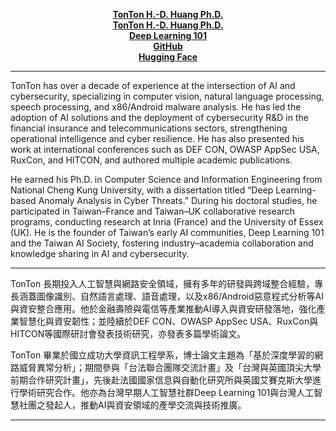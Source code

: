 <p align="center">
  <strong><a href="https://www.twman.org" target="_blank">TonTon H.-D. Huang Ph.D.</a></strong><br>
  <strong><a href="https://twman.org" target="_blank">TonTon H.-D. Huang Ph.D.</a></strong><br>
  <strong><a href="https://deep-learning-101.github.io/" target="_blank">Deep Learning 101</a></strong><br>
  <strong><a href="https://github.com/Deep-Learning-101" target="_blank">GitHub</a></strong><br>
  <strong><a href="https://huggingface.co/DeepLearning101" target="_blank">Hugging Face</a></strong><br>
</p>

---

TonTon has over a decade of experience at the intersection of AI and cybersecurity, specializing in computer vision, natural language processing, speech processing, and x86/Android malware analysis. He has led the adoption of AI solutions and the deployment of cybersecurity R&D in the financial insurance and telecommunications sectors, strengthening operational intelligence and cyber resilience. He has also presented his work at international conferences such as DEF CON, OWASP AppSec USA, RuxCon, and HITCON, and authored multiple academic publications.

He earned his Ph.D. in Computer Science and Information Engineering from National Cheng Kung University, with a dissertation titled “Deep Learning-based Anomaly Analysis in Cyber Threats.” During his doctoral studies, he participated in Taiwan–France and Taiwan–UK collaborative research programs, conducting research at Inria (France) and the University of Essex (UK). He is the founder of Taiwan’s early AI communities, Deep Learning 101 and the Taiwan AI Society, fostering industry–academia collaboration and knowledge sharing in AI and cybersecurity.

---

TonTon 長期投入人工智慧與網路安全領域，擁有多年的研發與跨域整合經驗，專長涵蓋圖像識別、自然語言處理、語音處理，以及x86/Android惡意程式分析等AI與資安整合應用。他於金融壽險與電信等產業推動AI導入與資安研發落地，強化產業智慧化與資安韌性；並陸續於DEF CON、OWASP AppSec USA、RuxCon與HITCON等國際研討會發表技術研究，亦發表多篇學術論文。

TonTon 畢業於國立成功大學資訊工程學系，博士論文主題為「基於深度學習的網路威脅異常分析」；期間參與「台法聯合團隊交流計畫」及「台灣與英國頂尖大學前期合作研究計畫」，先後赴法國國家信息與自動化研究所與英國艾賽克斯大學進行學術研究合作。他亦為台灣早期人工智慧社群Deep Learning 101與台灣人工智慧社團之發起人，推動AI與資安領域的產學交流與技術推廣。

---
